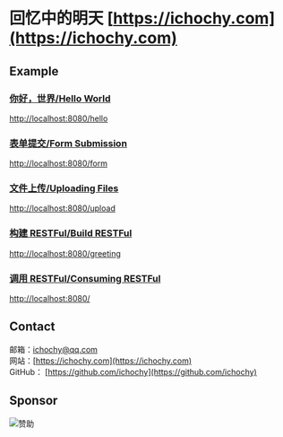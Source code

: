# 回忆中的明天 [https://ichochy.com](https://ichochy.com)

## Example
### [你好，世界/Hello World](https://ichochy.com/posts/20210525.html)
[http://localhost:8080/hello](http://localhost:8080/hello)

### [表单提交/Form Submission](https://ichochy.com/posts/20210530.html)
[http://localhost:8080/form](http://localhost:8080/form)

### [文件上传/Uploading Files](https://ichochy.com/posts/20210602.html)
[http://localhost:8080/upload](http://localhost:8080/upload)

### [构建 RESTFul/Build RESTFul](https://ichochy.com/posts/20210615.html)
[http://localhost:8080/greeting](http://localhost:8080/greeting)

### [调用 RESTFul/Consuming RESTFul](https://ichochy.com/posts/20210620.html)
[http://localhost:8080/](http://localhost:8080/)

## Contact
邮箱：[ichochy@qq.com](mailto:ichochy@qq.com)  
网站：[https://ichochy.com](https://ichochy.com)  
GitHub： [https://github.com/ichochy](https://github.com/ichochy)  

## Sponsor
![赞助](https://images.ichochy.com/sponsor.jpg)
